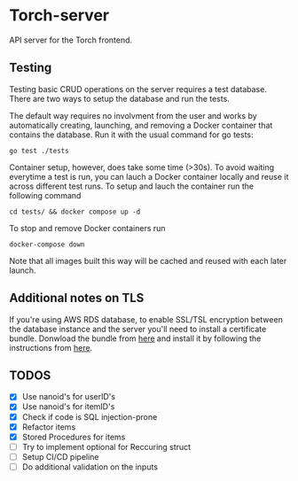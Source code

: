 # Torch-server

API server for the Torch frontend.

## Testing

Testing basic CRUD operations on the server requires a test database. There are two ways to setup the database and run the tests.

The default way requires no involvment from the user and works by automatically creating, launching, and removing a Docker container that contains the database. Run it with the usual command for go tests:

`go test ./tests`

Container setup, however, does take some time (>30s). To avoid waiting everytime a test is run, you can lauch a Docker container locally and reuse it across different test runs. To setup and lauch the container run the following command

`cd tests/ && docker compose up -d`

To stop and remove Docker containers run

`docker-compose down`

Note that all images built this way will be cached and reused with each later launch.

## Additional notes on TLS

If you're using AWS RDS database, to enable SSL/TSL encryption between the database instance and the server you'll need to install a certificate bundle. Donwload the bundle from [here](https://docs.aws.amazon.com/AmazonRDS/latest/UserGuide/UsingWithRDS.SSL.html#UsingWithRDS.SSL.CertificatesAllRegions) and install it by following the instructions from [here](https://superuser.com/questions/437330/how-do-you-add-a-certificate-authority-ca-to-ubuntu).

## TODOS

- [x] Use nanoid's for userID's
- [x] Use nanoid's for itemID's
- [x] Check if code is SQL injection-prone
- [x] Refactor items
- [x] Stored Procedures for items
- [ ] Try to implement optional for Reccuring struct
- [ ] Setup CI/CD pipeline
- [ ] Do additional validation on the inputs
